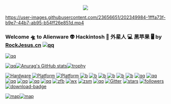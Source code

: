 <p align="center">
    <img src="https://readme-typing-svg.herokuapp.com?duration=10000&color=F7F7F7&width=250&lines=Alienware+Hackintosh" />
</p>

https://user-images.githubusercontent.com/23656651/202349984-1fffa73f-b9e7-44b7-ab95-b54ff26e851d.mp4

### Welcome 🛸  to Alienware 👽  Hackintosh 🍎  外星人 💻  黑苹果  🖥  by [RockJesus.cn](https://rockjesus.cn) [![qq](https://img.shields.io/badge/Blog-RockJesus-silver.svg?logo=Blogger)](https://rockjesus.cn)
[![qq](https://gcore.jsdelivr.net/gh/rockjesus/rockjesus/img/foot.gif)](https://rockjesus.cn)

[![qq](https://gcore.jsdelivr.net/gh/rockjesus/rockjesus/img/17r4.gif)](https://rockjesus.cn)[![Anurag's GitHub stats](https://github-readme-stats.vercel.app/api?username=RockJesus&count_private=true&include_all_commits=true&show_icons=true&theme=nightowl&bg_color=30,e96443,904e95&title_color=fff&text_color=fff)](https://rockjesus.cn)[![trophy](https://github-profile-trophy.vercel.app/?username=rockjesus&theme=nord)](https://rockjesus.cn)

[![Hardware](https://img.shields.io/badge/Hardware-Alienware-silver.svg?logo=Hackaday)](https://alienware.com) [![Platform](https://img.shields.io/badge/platform-MacOS10/12-red.svg?logo=apple)](https://developer.apple.com/macos) [![Platform](https://img.shields.io/badge/platform-Windows11-blue.svg?logo=windows)](https://www.microsoft.com/en-us/windows/)
[![b](https://img.shields.io/badge/Bootloader-Opencore-silver.svg?logo=OpenCollective)](https://github.com/acidanthera/OpenCorePkg)
[![b](https://img.shields.io/badge/Bootloader-Clover-green.svg?logo=4chan)](https://github.com/CloverHackyColor/CloverBootloader)
[![b](https://img.shields.io/badge/Credits-Acidanthera-purple.svg?logo=Academia)](https://github.com/acidanthera)
[![b](https://img.shields.io/badge/Credits-TonymacX86-green.svg?logo=Tesla)](https://tonymacx86.com)
[![b](https://img.shields.io/badge/Credits-PCbeta-red.svg?logo=PyCharm)](https://bbs.pcbeta.com)
[![b](https://img.shields.io/badge/Credits-黑果小兵-yellow.svg?logo=Babel)](https://blog.daliansky.net/)
[![qq](https://img.shields.io/badge/外星人黑苹果-个人博客Blog-silver.svg?logo=Blogger)](https://rockjesus.cn)
[![qq](https://img.shields.io/badge/外星人黑苹果-QQ群-purple.svg?logo=TencentQQ)](https://gcore.jsdelivr.net/gh/rockjesus/rockjesus/img/qq.png)
[![qq](https://img.shields.io/badge/外星人黑苹果-微信公众号-silver.svg?logo=WeChat)](https://gcore.jsdelivr.net/gh/rockjesus/rockjesus/img/gzh.jpg)
[![qq](https://img.shields.io/badge/social-tiktok-blue.svg?logo=tiktok)](https://gcore.jsdelivr.net/gh/rockjesus/rockjesus/img/dou.png)
[![qq](https://img.shields.io/badge/social-微信视频号-green.svg?logo=AirPlayVideo)](https://gcore.jsdelivr.net/gh/rockjesus/rockjesus/img/sph.jpg)
[![qq](https://img.shields.io/badge/social-电影公众号-red.svg?logo=Aparat)](https://gcore.jsdelivr.net/gh/rockjesus/rockjesus/img/dy.jpg)
 [![zfb](https://img.shields.io/badge/打赏-支付宝-blue.svg?logo=alipay)](https://gcore.jsdelivr.net/gh/rockjesus/rockjesus/img/zfb.png)
 [![wx](https://img.shields.io/badge/打赏-微信-green.svg?logo=wechat)](https://gcore.jsdelivr.net/gh/rockjesus/rockjesus/img/wx.png)
 [![zsm](https://img.shields.io/badge/打赏-赞赏码-yellow.svg?logo=wechat)](https://gcore.jsdelivr.net/gh/rockjesus/rockjesus/img/zsm.png)
 [![qq](https://img.shields.io/badge/黑苹果-远程安装-purple.svg?logo=Atom)](https://gcore.jsdelivr.net/gh/rockjesus/rockjesus/img/az.jpg)
 [![Gitter](https://img.shields.io/badge/Chatroom-Gitter-9cf.svg?logo=gitter)](https://gitter.im/Alienware-hackintosh/community)
[![stars](https://img.shields.io/github/stars/rockjesus.svg?logo=ApacheSpark)](https://github.com/RockJesus)
[![followers](https://img.shields.io/github/followers/RockJesus.svg?logo=SouthwestAirlines&color=purple)](https://github.com/RockJesus)
 [![download-badge](https://img.shields.io/github/downloads/RockJesus/Alienware-Opencore-Theme/total.svg?logo=DocuSign "Download status")](https://github.com/RockJesus/Alienware-Hackintosh "Download status")

[![map](http://rf.revolvermaps.com/w/3/s/a/8/0/2/ffffff/010020/aa0000/04a1ptxjy5e.png)](https://rockjesus.cn/)[![map](http://rf.revolvermaps.com/h/m/a/0/ff0000/256/40/04a1ptxjy5e.png)](https://rockjesus.cn/)

